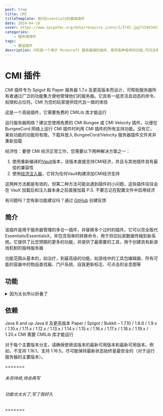 ```yaml
---
post: true
title: CMI
titleTemplate: 取代EssentialX的基础插件
date: 2024-04-19
cover: https://www.spigotmc.org/data/resource_icons/3/3742.jpg?1546345348
categories:
    - 服务端插件
tags:
    - 搬运插件
description: CMI是一个用于 Minecraft 服务器端的插件，提供各种各样的功能,可完全取代EssentialX,且支持高度自定义
---
```


# CMI 插件

CMI 插件专为 Spigot 和 Paper 服务器 1.7.x 及更高版本而设计，可帮助服务器所有者通过广泛的功能集方便地管理他们的服务器。它具有一组灵活且动态的命令、权限和占位符。CMI 为您的玩家提供现代且一致的体验

这是一个高级插件，它需要免费的 CMILib 库才能运行

运行服务器网络？建议您使用免费的 CMI Bungee 或 CMI Velocity 插件，以便在 BungeeCord 网络上运行 CMI 插件时利用 CMI 插件的所有支持功能。没有它，某些功能的功能将有限。下载并放入 BungeeCord/Velocity 服务器插件文件夹并重新加载

经济性：要使 CMI 经济正常工作，您需要以下两种解决方案之一：

1. 使用重新编译的[Vault](https://www.zrips.net/wp-content/uploads/2020/07/Vault-1.7.3.jar)版本，该版本直接支持CMI经济，并且与其他插件具有最佳的兼容性
2. 使用[经济注入器](https://www.zrips.net/wp-content/uploads/2024/03/CMIEInjector1.0.2.4.jar)，它将为任何Vault构建添加CMI经济支持

这两种方法都是有效的，但第二种方法可能会遇到插件的小问题，这些插件往往会在 Vault 加载后和注入器本身之前直接加载
P.S. 不要忘记在配置文件中启用经济

有问题吗？您有新功能建议吗？通过 [GitHub](https://github.com/Zrips/CMI/issues) 创建反馈

## 简介

该插件是用于服务器管理的多合一插件，并替换多个过时的插件。它可以完全取代 Essentials/EssentialsX，并包含简单的转换命令，用于将旧玩家数据传输到新系统。它提供了比您预期的更多的功能，并提供了最需要的工具，用于创建具有新游戏机制的独特服务器

功能范围从基本的，如治疗，到最高级的功能，如游戏中的工具包编辑器、所有可能的容器中的物品查找器、门户系统、自我更新标志、可点击的全息图等

## 功能

<details> <summary>因为太长所以折叠了</summary>

1. 将近 300 个命令，这甚至不包括单独的功能
2. MySQL/SQLite数据库系统。
3. 具有余额排行榜功能的经济系统
4. 聊天管理器，提供现代游戏内聊天体验，提供完整的十六进制支持等。
5. 支票系统，用于创建包含金钱的物品
6. 先进的监狱系统
7. 全息图系统，可选择单击它们并完全支持 PlaceHolderAPI
8. 模块化设置，允许您禁用任何不需要的东西，以节省尽可能多的服务器资源
9. 支持 PlaceHolderAPI 的自更新标志
10. 物品清理系统
11. 动画粒子创建系统
12. 具有自定义粒子、自定义命令和bungeecord支持的门户系统
13. 通过 11 种不同的设置使用方块镜像建筑
14. 具有内置 GUI 的盔甲甲编辑器
15. 基于玩家统计、McMMO、Jobs等的集成高级自动排名系统
16. BossBar系统显示带有一堆可自定义的消息
17. 通过bungee发送私人或公共消息
18. Toast （Advanced） 类型消息支持自定义消息或在区域设置中使用
19. 创建自定义占位符以用于插件或 PlaceHolderAPI
20. 将盔甲染成您想要的任何颜色，甚至让它自动改变颜色
21. 将命令附加到要在项目使用时执行的任何项目。能够制作有限使用的物品
22. PlaceholderAPI 插件完全支持
23. 别名系统可简化长命令。可以在配置文件中为每个命令单独启用或禁用
24. 可定制/动画和基于组的 TabList 系统
25. 飞行收费。通过用钱或经验支付来飞行
26. 拥有游戏中的自定义别名编辑器，可以根据自己的喜好更改任何命令
27. 全局占位符系统
28. 详细的玩家统计数据
29. 根据自己的喜好编辑玩家统计数据的选项。
30. 销售手功能可直接从您的库存中出售物品。在设置价格时内置可能的漏洞检测。
31. 创建可点击的块甚至实体，这些块甚至实体将执行无限数量的命令。包括向玩家收取金钱、经验或需要特定权限节点的选项,可从游戏内编辑器构建
32. 通过定义生成原因防止怪物在定义的世界中生成
33. 禁用附魔！玩家将无法使用附魔表获得禁用的附魔,可用GUI编辑
34. 控制图腾行为，例如能够使用库存中的图腾，而不仅仅是手上的图腾！
35. 自定义文本系统，通过执行您定义的命令来显示定义的文本
36. 工具礼包系统，集成创建 GUI
37. 游戏时间奖励
38. 按功能搜索以按多个条件搜索所有玩家（支持离线和 PlayerVaults）
39. 扫描功能，可扫描整个地图中任何可能的容器中的特定物品，包括盔甲架和马箱。
40. 用鼠标滚轮滚动投掷绘画
41. 修复世界中损坏的块
42. 集成的时间表系统，允许在规定的时间或定期间隔内自动执行命令
43. 可以用方块替换特定范围内的区块或整个世界的方块！如果您想从您的世界中移除示例中的刷怪笼，这非常有用
44. 包括正则表达式聊天过滤
45. 使用单个命令导入Essentials用户数据
46. 具有自定义功率、角度或方向的发射台功能
47. 允许将鼠标悬停在常规消息或私人消息中的消息上，以显示来自 PlaceHolderAPI 插件的其他信息。
48. 点击聊天消息进行简单回复
49. 创建将鼠标悬停在消息或可单击命令上的书
50. 将物品压缩成更紧凑的形式
51. 将物品从块提取到粒
52. 取决于用户的权限的服务器视距，最多32个区块！
53. 自定义配方创建
54. 将服务器置于维护模式
55. 解锁物品修复成本并允许物品修复,最高达 2147483647 级
56. 通过自动更改玩家名称并向其发送声音队列来标记聊天中的玩家。可以为每个玩家关闭。
57. 防止物品修复共享，防止VIP玩家为普通物品修复物品。
58. 使用简单的命令跳转到目标位置
59. 防止玫瑰从铁傀儡中掉落
60. 使用 /list 命令防止 MultiCraft 向控制台发送垃圾邮件
61. 防止使用下界门进行经验复制
62. 解锁书与笔进行编辑
63. 完全的玩家重生控制
64. 乘坐您的载具传送到任何位置
65. 使用一个简单的命令检查实体信息
66. 只需一个简单的命令即可骑乘您想的任何实体
67. 坐在楼梯、石板或地毯上，只需点击一下命令或
68. 可以隐藏物品标志
69. 可以修复地图中的灯光故障
70. 自动 afk 功能。具有防跳或防AFK机器保护功能。
71. BossBar 指南针
72. Ban/UnBan/ TempBan/checkBan/ IpBan/TempIpBan/ IpBanList 功能。支持输入ban原因和 max tempban 的特殊权限。
73. 以分组形式列出当前在线的所有玩家。
74. 背包可以通过右键单击它们来使用库存中的潜影盒！
75. 睡在床上加快夜晚的速度。不需要所有玩家都睡觉。每个睡觉的玩家都可以加入。睡觉时带有信息的 Bossbar 消息！
76. 根据自己的喜好更改昼夜持续时间！
77. 在调查进行时戴上手铐并防止他的行为
78. 锁定玩家 IP 并防止任何其他用户尝试从另一台 PC 登录他的帐户
79. 通过正则表达式防止重命名物品名
80. 使用简单的命令从不需要的物品中清理服务器，例如掉落的物品（不包括武器/盔甲/工具）、经验球、箭、射弹、引爆的 TNT 和掉落的方块。
81. 对特定事件执行命令：首次加入服务器、加入服务器、退出服务器、玩家死亡、玩家重生、玩家传送、下床、入睡、玩家维度变换、玩家游戏模式变换、玩家踢出、玩家等级变换、掉入虚空、鞘翅开始滑翔、鞘翅结束滑翔等...
82. 可以完全控制玩家基于权限的伤害
83. 在不重新启动服务器的情况下更改服务器最大玩家数！
84. BossBar HP表，查看实体总共有多少HP，还剩下多少，以及你造成了多少伤害。与弓箭兼容。
85. 在不重新启动服务器的情况下更改服务器 motd！包括颜色代码支持和双线支持。
86. 卸载块以释放服务器内存
87. 使用单权限节点在死亡后自动重生
88. 提升鞘翅，以经验值或特定物品的成本获得终极飞行体验。带速度指示器和限速。
89. 只需使用 [item] 变量即可将物品放入聊天中展示。聊天处理和悬停在消息上应由 CMI 启用和处理，以使其正常工作。
90. 加载多达 32 个块范围的地图，用于区域预览
91. 从playerdata文件夹中按玩家离线天数清理旧玩家数据文件
92. 可以使刷怪笼掉落具有设定类型的物品,以供以后放置并获得相同的刷怪笼
93. 使用简单的命令检查物品NBT标签
94. 发送私信
95. 关注社交间谍的私人消息
96. 关注玩家使用 commandspy 执行的命令
97. 直接向玩家发送标题消息
98. 直接向玩家发送操作栏消息
99. 当用TNT或在爬行者的帮助下摧毁时，允许有特定的机会掉落刷怪笼
100. 限制在地面上放置刷怪器的数量，以避免玩家在一个地方创建具有数十个刷怪器的大型生物农场
101. 在pvp战斗后以特殊的机会掉落玩家的头
102. 杀死自定义实体后掉落它的头
103. 为每个玩家提供刷怪笼挖掘费用，这些费用将限制在特定时间范围内可以挖掘的玩家数量
104. 根据其 IP 显示帐户
105. 玩家可以有自己的home位置
106. 可以设置地标位置供玩家使用
107. 控制服务器的时间
108. 控制玩家的个人时间
109. 控制服务器的天气
110. 包括隐藏玩家的隐身引擎
111. 可以生成任何具有完全可自定义变量的实体。例如飞猪！
112. 从统计文件夹中按玩家离线天数清理旧玩家数据文件
113. 按玩家离线天数清理旧的 Essentials 玩家数据文件
114. 清除玩家离线时的旧 LWC 保护
115. 防止玩家想知道在下界的“屋顶”
116. 仅当定义的玩家处于在线状态时才执行自定义命令
117. 仅当定义的玩家处于离线状态时才执行自定义命令
118. 显示有关玩家的详细信息，包括他以前更改的姓名（仅限在线服务器）和国家/地区。要查看国家/地区，您将需要此文件，该文件应放在 CMI 文件夹中
119. 可以显示玩家之前所有昵称的详细列表，以及他更改昵称的日期（仅限在线服务器）
120. 编辑在线/离线玩家库存
121. 编辑在线/离线玩家末影箱
122. 将手中的物品叠加到最大支持数量
123. 在你正在看的位置生成树
124. 为您或其他玩家打开工作台
125. 为您或其他玩家打开村民交易窗口
126. 安静（无打开动画）打开宝箱进行预览
127. 允许使用权限节点加入完整功能的服务器
128. 为玩家设置重生点，让他们有简单的传送点或死后重生
129. 电梯系统
130. 防止有多个同名但大小写不同的用户加入您的服务器
131. 内置命令冷却系统，防止即时命令使用。即使在服务器重新启动后，冷却时间也会被保存。
132. 内置命令预热系统，以防止使用 /tp instant 等命令，并防止玩家逃离 PVP。
133. 显示玩家在服务器上的总游戏时间和首次加入日期
134. 按玩家在服务器上的游戏时间显示完整的排序列表
135. 更改服务器玩家槽位,无需重启服务器即可生效
136. 内置计数器，从定义的数量开始倒计时。对PVP决斗或掉落派对很有用。
137. 通知管理部门有关特定玩家登录的信息
138. 使用权限节点阻止紫颂果传送
139. 为在线/离线玩家提供具有自定义名称、介绍或附魔的物品。专门的生物生成器支持。支持官方物品标签
140. 更改在线/离线玩家游戏模式！
141. 更改在线/离线玩家上帝模式！
142. 为玩家提供临时上帝模式，直到重新登录
143. 更改在线/离线玩家飞行模式！
144. 为玩家提供临时飞行模式，直到重新登录
145. 改变在线/离线玩家的飞行速度！
146. 改变在线/离线玩家的行走速度！
147. 更改在线/离线玩家生成位置！
148. 更改在线/离线玩家药水效果！
149. 使用颜色代码/黑名单和其他可选限制更改昵称
150. 在维度变化时自动将玩家游戏模式更改为定义的游戏模式
151. 在维度变化时自动将玩家飞行模式更改为定义的飞行模式
152. 在维度变化时自动将玩家上帝模式更改为定义的上帝模式
153. 检查服务器状态
154. 从特定世界传送所有在线/离线玩家！
155. 传送到线上/线下玩家位置！
156. 传送回你的死亡地点！
157. 更改在线/离线玩家的最大生命值！
158. 通过查看并执行简单的命令来设置刷怪笼
159. 治愈在线/离线玩家！
160. 喂食在线/离线玩家！
161. 清除线上/线下玩家库存！
162. 清除线上/线下玩家末影箱库存！
163. 如果您正在创建视频，请禁用播放器的公共聊天以进行干净的聊天并避免垃圾邮件。
164. 通过按住 shift+右键单击来编辑标志
165. 使用简单的命令更改告示牌文本行,可以选择一次更改多条告示牌文本行,考虑玩家是否可以在该位置进行建造,并防止在他们不能建造的地方进行任何告示牌文本更改。
166. 使用简单的命令将告示牌文本从一个告示牌复制到多个其他告示牌
167. 修复在线/离线玩家的物品
168. 附魔在线/离线玩家的物品
169. 更改在线/离线玩家的物品名称
170. 更改在线/离线玩家的物品介绍
171. 更改在线/离线玩家经验值！
172. 改变线上/线下玩家的饥饿感！
173. 更改在线/离线玩家指南针目标！
174. 将在线/离线玩家帽子更改为任何方块！
175. 生成任何玩家的头，并将其提供给在线/离线玩家
176. 传送到任何世界位置
177. 打印出带有OP权限的玩家名单
178. 在Mojang页面上显示玩家昵称更改历史记录
179. 清除聊天
180. 显示所有可能的颜色代码
181. 实时编辑玩家库存
182. 随时保存库存
183. 从存档中加载库存
184. 保存玩家死亡库存以备将来恢复
185. 将鼠标悬停在消息上时，使用额外信息检查玩家在世界中的位置
186. 显示带有死亡位置的消息
     还有更多...

</details>

## 依赖

Java 8 and up Java 8 及更高版本
Paper / Spigot / Bukkit – 1.7.10 / 1.8.8 / 1.9.x / 1.10.x / 1.11.x / 1.12.x / 1.13.x / 1.14.x / 1.15.x / 1.16.x / 1.17.x / 1.18.x / 1.19.x / 1.20.x
CMI 需要 CMILib 库才能运行

对于每个主要版本分支，请确保使用该版本的最新可用版本和最新可用版本。例如，不支持 1.16.1，支持 1.16.5。尽可能保持最新状态始终是最安全的（对于运行服务器的主要版本）。

=======

###### 未完待续,待会再写

###### 功能也太长了,写了我好久
=======

